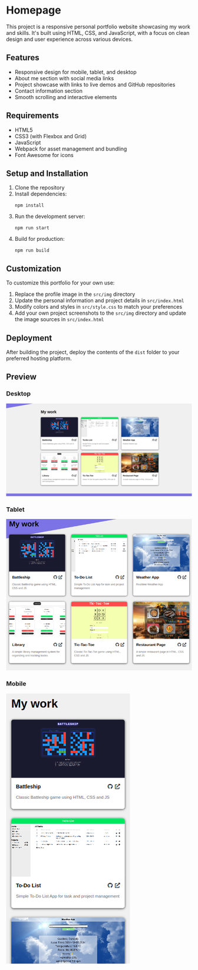# Homepage

This project is a responsive personal portfolio website showcasing my work and skills. It's built using HTML, CSS, and JavaScript, with a focus on clean design and user experience across various devices.

## Features

- Responsive design for mobile, tablet, and desktop
- About me section with social media links
- Project showcase with links to live demos and GitHub repositories
- Contact information section
- Smooth scrolling and interactive elements

## Requirements

- HTML5
- CSS3 (with Flexbox and Grid)
- JavaScript
- Webpack for asset management and bundling
- Font Awesome for icons

## Setup and Installation

1. Clone the repository
2. Install dependencies:
   ```
   npm install
   ```
3. Run the development server:
   ```
   npm run start
   ```
4. Build for production:
   ```
   npm run build
   ```

## Customization

To customize this portfolio for your own use:

1. Replace the profile image in the `src/img` directory
2. Update the personal information and project details in `src/index.html`
3. Modify colors and styles in `src/style.css` to match your preferences
4. Add your own project screenshots to the `src/img` directory and update the image sources in `src/index.html`

## Deployment

After building the project, deploy the contents of the `dist` folder to your preferred hosting platform.

## Preview

### Desktop

![image](./src/img/homepage-desktop.png)

### Tablet

![image](./src/img/homepage-tablet.png)

### Mobile

![image](./src/img/homepage-mobile.png)
